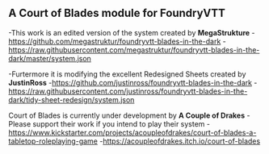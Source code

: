 ## A **Court of Blades** module for FoundryVTT

-This work is an edited version of the system created by **MegaStrukture**
-https://github.com/megastruktur/foundryvtt-blades-in-the-dark
-https://raw.githubusercontent.com/megastruktur/foundryvtt-blades-in-the-dark/master/system.json


-Furtermore it is modifying the excellent Redesigned Sheets created by **JustinRoss**
-https://github.com/justinross/foundryvtt-blades-in-the-dark
-https://raw.githubusercontent.com/justinross/foundryvtt-blades-in-the-dark/tidy-sheet-redesign/system.json

Court of Blades is currently under development by **A Couple of Drakes**
-Please support their work if you intend to play their system
-https://www.kickstarter.com/projects/acoupleofdrakes/court-of-blades-a-tabletop-roleplaying-game
-https://acoupleofdrakes.itch.io/court-of-blades


